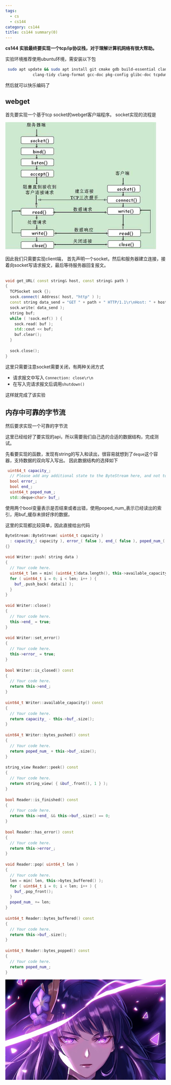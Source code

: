 ```yaml
---
tags:
  - cs
  - cs144
category: cs144
title: cs144 summary(0)
---
```

**cs144 实验最终要实现一个tcp/ip协议栈，对于理解计算机网络有很大帮助。** 

实验环境推荐使用ubuntu环境，需安装以下包
```bash
 sudo apt update && sudo apt install git cmake gdb build-essential clang \
            clang-tidy clang-format gcc-doc pkg-config glibc-doc tcpdump tshark
```

然后就可以快乐编码了

## webget
首先要实现一个基于tcp socket的webget客户端程序。
socket实现的流程是

![](images/Pasted%20image%2020231208191140.png)

因此我们只需要实现client端，
首先声明一个socket，然后和服务器建立连接，接着向socket写请求报文，最后等待服务器回复报文。


```cpp

void get_URL( const string& host, const string& path )
{
  TCPSocket sock {};
  sock.connect( Address( host, "http" ) );
  const string data_send = "GET " + path + " HTTP/1.1\r\nHost: " + host + "\r\n" + "Connection: close\r\n\r\n";
  sock.write( data_send );
  string buf;
  while ( !sock.eof() ) {
    sock.read( buf );
    std::cout << buf;
    buf.clear();
  }

  sock.close();
}
```

这里只需要注意socket需要关闭，有两种关闭方式
* 请求报文中写入 `Connection: close\r\n`
* 在写入完请求报文后调用`shutdown()`

这样就完成了该实验

## 内存中可靠的字节流

然后要求实现一个可靠的字节流

这里已经给好了要实现的api，所以需要我们自己选的合适的数据结构，完成测试。

先看要实现的函数，发现有string的写入和读出，很容易就想到了`deque`这个容器，支持数据的双向写入写出。
因此数据结构的选择如下
```cpp
 uint64_t capacity_;
  // Please add any additional state to the ByteStream here, and not to the Writer and Reader interfaces.
  bool error_;
  bool end_;
  uint64_t poped_num_;
  std::deque<char> buf_;
```

使用两个bool变量表示是否结束或者出错，使用poped_num_表示已经读出的索引，用buf_缓存未排好序的数据，

这里的实现都比较简单，因此直接给出代码
```cpp
ByteStream::ByteStream( uint64_t capacity )
  : capacity_( capacity ), error_( false ), end_( false ), poped_num_( 0 ), buf_()
{}

void Writer::push( string data )
{
  // Your code here.
  uint64_t len = min( (uint64_t)data.length(), this->available_capacity() );
  for ( uint64_t i = 0; i < len; i++ ) {
    buf_.push_back( data[i] );
  }
}

void Writer::close()
{
  // Your code here.
  this->end_ = true;
}

void Writer::set_error()
{
  // Your code here.
  this->error_ = true;
}

bool Writer::is_closed() const
{
  // Your code here.
  return this->end_;
}

uint64_t Writer::available_capacity() const
{
  // Your code here.
  return capacity_ - this->buf_.size();
}

uint64_t Writer::bytes_pushed() const
{
  // Your code here.
  return poped_num_ + this->buf_.size();
}

string_view Reader::peek() const
{
  // Your code here.
  return string_view( { &buf_.front(), 1 } );
}

bool Reader::is_finished() const
{
  // Your code here.
  return this->end_ && this->buf_.size() == 0;
}

bool Reader::has_error() const
{
  // Your code here.
  return this->error_;
}

void Reader::pop( uint64_t len )
{
  // Your code here.
  len = min( len, this->bytes_buffered() );
  for ( uint64_t i = 0; i < len; i++ ) {
    buf_.pop_front();
  }
  poped_num_ += len;
}

uint64_t Reader::bytes_buffered() const
{
  // Your code here.
  return this->buf_.size();
}

uint64_t Reader::bytes_popped() const
{
  // Your code here.
  return poped_num_;
}

```

![](images/Pasted%20image%2020231208151310.png)